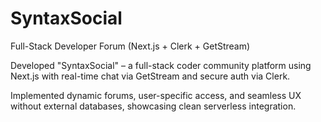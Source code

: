 # SyntaxSocial
Full-Stack Developer Forum (Next.js + Clerk + GetStream)

Developed "SyntaxSocial" – a full-stack coder community platform using Next.js with real-time chat via GetStream and secure auth via Clerk.

Implemented dynamic forums, user-specific access, and seamless UX without external databases, showcasing clean serverless integration.
